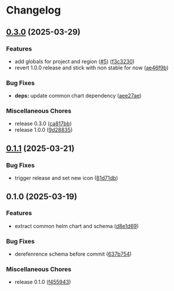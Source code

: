 # Changelog

## [0.3.0](https://github.com/helmless/google-cloudrun-charts/compare/google-cloudrun-job-v0.1.1...google-cloudrun-job-v0.3.0) (2025-03-29)


### Features

* add globals for project and region ([#5](https://github.com/helmless/google-cloudrun-charts/issues/5)) ([f3c3230](https://github.com/helmless/google-cloudrun-charts/commit/f3c3230732bc65c06c17825c7d7d46351b803033))
* revert 1.0.0 release and stick with non stable for now ([ae46f9b](https://github.com/helmless/google-cloudrun-charts/commit/ae46f9baf3016dd66f6e0dc1a9c3185c3b2a584e))


### Bug Fixes

* **deps:** update common chart dependency ([aee27ae](https://github.com/helmless/google-cloudrun-charts/commit/aee27ae4108575f429a0578c4742a17a490ff371))


### Miscellaneous Chores

* release 0.3.0 ([ca817bb](https://github.com/helmless/google-cloudrun-charts/commit/ca817bbc14b8aa186cb931188a475e414b043273))
* release 1.0.0 ([9d28835](https://github.com/helmless/google-cloudrun-charts/commit/9d28835f7d426e028019a850f9cb784341d0a898))

## [0.1.1](https://github.com/helmless/helmless/compare/google-cloudrun-job-v0.1.0...google-cloudrun-job-v0.1.1) (2025-03-21)


### Bug Fixes

* trigger release and set new icon ([81d71db](https://github.com/helmless/helmless/commit/81d71db60bcbf5f405fe8bc6711b38b3f81454f2))

## 0.1.0 (2025-03-19)


### Features

* extract common helm chart and schema ([d8e1d69](https://github.com/helmless/helmless/commit/d8e1d69f6cda8832236b2daba71f0c8439b50a8c))


### Bug Fixes

* derefenrence schema before commit ([637b754](https://github.com/helmless/helmless/commit/637b7546f2e9356d67f1b0c15b48de0031107bfa))


### Miscellaneous Chores

* release 0.1.0 ([f455943](https://github.com/helmless/helmless/commit/f455943078e9462aa1de9937a575a0f644174866))
